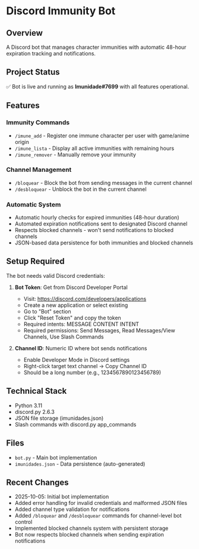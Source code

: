 # Discord Immunity Bot

## Overview
A Discord bot that manages character immunities with automatic 48-hour expiration tracking and notifications.

## Project Status
✅ Bot is live and running as **Imunidade#7699** with all features operational.

## Features
### Immunity Commands
- `/imune_add` - Register one immune character per user with game/anime origin
- `/imune_lista` - Display all active immunities with remaining hours
- `/imune_remover` - Manually remove your immunity

### Channel Management
- `/bloquear` - Block the bot from sending messages in the current channel
- `/desbloquear` - Unblock the bot in the current channel

### Automatic System
- Automatic hourly checks for expired immunities (48-hour duration)
- Automated expiration notifications sent to designated Discord channel
- Respects blocked channels - won't send notifications to blocked channels
- JSON-based data persistence for both immunities and blocked channels

## Setup Required
The bot needs valid Discord credentials:

1. **Bot Token**: Get from Discord Developer Portal
   - Visit: https://discord.com/developers/applications
   - Create a new application or select existing
   - Go to "Bot" section
   - Click "Reset Token" and copy the token
   - Required intents: MESSAGE CONTENT INTENT
   - Required permissions: Send Messages, Read Messages/View Channels, Use Slash Commands

2. **Channel ID**: Numeric ID where bot sends notifications
   - Enable Developer Mode in Discord settings
   - Right-click target text channel → Copy Channel ID
   - Should be a long number (e.g., 1234567890123456789)

## Technical Stack
- Python 3.11
- discord.py 2.6.3
- JSON file storage (imunidades.json)
- Slash commands with discord.py app_commands

## Files
- `bot.py` - Main bot implementation
- `imunidades.json` - Data persistence (auto-generated)

## Recent Changes
- 2025-10-05: Initial bot implementation
- Added error handling for invalid credentials and malformed JSON files
- Added channel type validation for notifications
- Added `/bloquear` and `/desbloquear` commands for channel-level bot control
- Implemented blocked channels system with persistent storage
- Bot now respects blocked channels when sending expiration notifications
